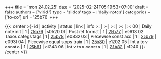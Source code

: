 +++
title = 'mon 24.02.25'
date = '2025-02-24T05:19:53+07:00'
draft = false
authors = ['viridi']
type = 'slides'
tags = ['daily-notes']
categories = ['to-do']
url = '25b76'
+++

{{< center >}}
id | activity | status | link | info
:-: | :- | :-: | :-: | :-:
00 | Daily note init             | 1 | [25b76](/notes/25b76) | s0520
01 | Post ref format             | 1 | [25b77](/notes/25b77) | e0613
02 | Taxos categs tags           | 1 | [25b78](/notes/25b78) | e0832
03 | Piecewise const acc         | 1 | [25b79](/notes/25b79) | e0931
04 | Piecewise equal stops train | 1 | [25b80](/notes/25b80) | e1202
05 | Int a to v const a          | 1 | [25b81](/notes/25b81) | e1243
06 | Int v to x const a          | 1 | [25b82](/notes/25b82) | e1246
{{< /center >}}
